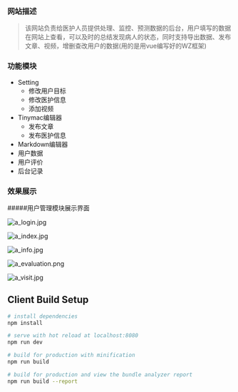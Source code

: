 ### 网站描述

> 该网站负责给医护人员提供处理、监控、预测数据的后台，用户填写的数据在网站上查看，可以及时的总结发现病人的状态，同时支持导出数据、发布文章、视频，增删查改用户的数据(用的是用vue编写好的WZ框架)

### 功能模块
+ Setting
    + 修改用户目标
    + 修改医护信息
    + 添加视频
+ Tinymac编辑器
    + 发布文章
    + 发布医护信息
+ Markdown编辑器
+ 用户数据
+ 用户评价
+ 后台记录

### 效果展示

#####用户管理模块展示界面

![a_login.jpg](https://upload-images.jianshu.io/upload_images/9711746-335ab941d26b9ca0.jpg?imageMogr2/auto-orient/strip%7CimageView2/2/w/440)

![a_index.jpg](https://upload-images.jianshu.io/upload_images/9711746-3af1dbca04e9bd75.jpg?imageMogr2/auto-orient/strip%7CimageView2/2/w/440)

![a_info.jpg](https://upload-images.jianshu.io/upload_images/9711746-1b2a179f11bf3130.jpg?imageMogr2/auto-orient/strip%7CimageView2/2/w/440)

![a_evaluation.png](https://upload-images.jianshu.io/upload_images/9711746-95fea4fdd5a3632c.png?imageMogr2/auto-orient/strip%7CimageView2/2/w/440)

![a_visit.jpg](https://upload-images.jianshu.io/upload_images/9711746-120a6e85898e8757.jpg?imageMogr2/auto-orient/strip%7CimageView2/2/w/440)


## Client Build Setup

``` bash
# install dependencies
npm install

# serve with hot reload at localhost:8080
npm run dev

# build for production with minification
npm run build

# build for production and view the bundle analyzer report
npm run build --report
```




